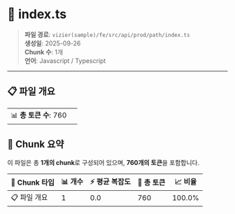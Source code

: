 # 📄 index.ts

> **파일 경로**: `vizier(sample)/fe/src/api/prod/path/index.ts`  
> **생성일**: 2025-09-26  
> **Chunk 수**: 1개  
> **언어**: Javascript / Typescript
---


## 📋 파일 개요

| | |
|--|--|
| 📊 **총 토큰 수**: 760 |  |






## 🧩 Chunk 요약

이 파일은 총 **1개의 chunk**로 구성되어 있으며, **760개의 토큰**을 포함합니다.

| 🧩 Chunk 타입 | 📊 개수 | ⚡ 평균 복잡도 | 📝 총 토큰 | 📈 비율 |
|---------------|--------|-------------|----------|--------|
| 📋 파일 개요 | 1 | 0.0 | 760 | 100.0% |

